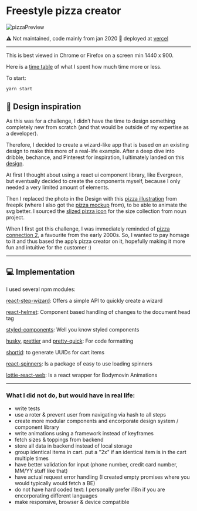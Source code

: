 # Freestyle pizza creator

![pizzaPreview](https://user-images.githubusercontent.com/34210193/149172090-08a71686-c7bf-407b-8bd7-b4c6df4da57a.gif)

⚠️ Not maintained, code mainly from jan 2020
🚢 deployed at [vercel](https://pizza-haach.vercel.app/)

<hr></hr>

This is best viewed in Chrome or Firefox on a screen min 1440 x 900.

Here is a [time table](https://docs.google.com/document/d/1h9ARwv-4VWCHXfX8YGY0lGlcwZYuD7upSbrNrW5LhnA/edit?usp=sharing) of what I spent how much time more or less.

To start:

```
yarn start
```

## 🎨 Design inspiration

As this was for a challenge, I didn’t have the time to design something completely new from scratch (and that would be outside of my expertise as a developer).

Therefore, I decided to create a wizard-like app that is based on an existing design to make this more of a real-life example. After a deep dive into dribble, bechance, and Pinterest for inspiration, I ultimately landed on this [design](https://www.behance.net/gallery/81662745/Website-Header-Concept-Designs).

At first I thought about using a react ui component library, like Evergreen, but eventually decided to create the components myself, because I only needed a very limited amount of elements.

Then I replaced the photo in the Design with this [pizza illustration](https://www.freepik.com/free-vector/pizza-slice-background_1168758.htm#page=1&query=pizza&position=46) from freepik (where I also got the [pizza mockup](https://www.freepik.com/free-vector/colorful-round-tasty-pizza_3799722.htm) from), to be able to animate the svg better. I sourced the [slized pizza icon](https://thenounproject.com/search/?q=pizza&i=1746127) for the size collection from noun project.

When I first got this challenge, I was immediately reminded of [pizza connection 2](https://store.steampowered.com/app/599000/Pizza_Connection_2/), a favourite from the early 2000s. So, I wanted to pay homage to it and thus based the app’s pizza creator on it, hopefully making it more fun and intuitive for the customer :)

<hr></hr>

## 💻 Implementation

I used several npm modules:

[react-step-wizard](https://github.com/jcmcneal/react-step-wizard#readme): Offers a simple API to quickly create a wizard

[react-helmet](https://github.com/nfl/react-helmet): Component based handling of changes to the document head tag

[styled-components](https://www.styled-components.com/): Well you know styled components

[husky](https://github.com/typicode/husky#readme), [prettier](https://github.com/prettier/prettier) and [pretty-quick](https://github.com/azz/pretty-quick): For code formatting

[shortid](https://github.com/dylang/shortid): to generate UUIDs for cart items

[react-spinners](https://github.com/davidhu2000/react-spinners): Is a package of easy to use loading spinners

[lottie-react-web](https://github.com/felippenardi/lottie-react-web): Is a react wrapper for Bodymovin Animations

<hr></hr>

### What I did not do, but would have in real life:

- write tests
- use a roter & prevent user from navigating via hash to all steps
- create more modular components and encorporate design system / component library
- write animations using a framework instead of keyframes
- fetch sizes & toppings from backend
- store all data in backend instead of local storage
- group identical items in cart. put a "2x" if an identical item is in the cart multiple times
- have better validation for input (phone number, credit card number, MM/YY stuff like that)
- have actual request error handling (I created empty promises where you would typically would fetch a BE)
- do not have hard coded text: I personally prefer i18n if you are encorporating different languages
- make responsive, browser & device compatible
